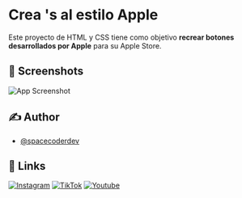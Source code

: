 
# Crea **<buton>**'s al estilo Apple

Este proyecto de HTML y CSS tiene como objetivo **recrear botones desarrollados por Apple** para su Apple Store.
## 📸 Screenshots

![App Screenshot](https://via.placeholder.com/468x300?text=App+Screenshot+Here)


## ✍️ Author

- [@spacecoderdev](https://www.github.com/spacecoderdev)


## 🔗 Links

[![Instagram](https://img.shields.io/badge/instagram-BE02A5?style=for-the-badge&logo=instagram&logoColor=white)](https://www.instagram.com/spacecoder.dev/)
[![TikTok](https://img.shields.io/badge/tiktok-000?style=for-the-badge&logo=tiktok&logoColor=white)](https://www.tiktok.com/@spacecoder.dev)
[![Youtube](https://img.shields.io/badge/youtube-F70000?style=for-the-badge&logo=youtube&logoColor=white)](https://www.youtube.com/@spacecoderdev)

